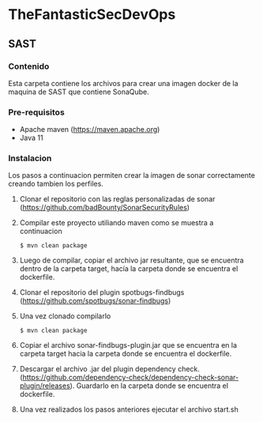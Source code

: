 # TheFantasticSecDevOps
## SAST

### Contenido
Esta carpeta contiene los archivos para crear una imagen docker de la maquina de SAST que contiene SonaQube.

### Pre-requisitos
- Apache maven (https://maven.apache.org)
- Java 11 

### Instalacion
Los pasos a continuacion permiten crear la imagen de sonar correctamente creando tambien los perfiles.

1) Clonar el repositorio con las reglas personalizadas de sonar (https://github.com/badBounty/SonarSecurityRules)

2) Compilar este proyecto utiliando maven como se muestra a continuacion
    ```
    $ mvn clean package 
    ```
3) Luego de compilar, copiar el archivo jar resultante, que se encuentra dentro de la carpeta target, hacía la carpeta donde se encuentra el dockerfile.
 
5) Clonar el repositorio del plugin spotbugs-findbugs (https://github.com/spotbugs/sonar-findbugs)

6) Una vez clonado compilarlo
    ```
    $ mvn clean package 
    ```

8) Copiar el archivo sonar-findbugs-plugin.jar que se encuentra en la carpeta target hacia la carpeta donde se encuentra el dockerfile.

9) Descargar el archivo .jar del plugin dependency check. (https://github.com/dependency-check/dependency-check-sonar-plugin/releases). Guardarlo en la carpeta donde se encuentra el dockerfile.

10) Una vez realizados los pasos anteriores ejecutar el archivo start.sh